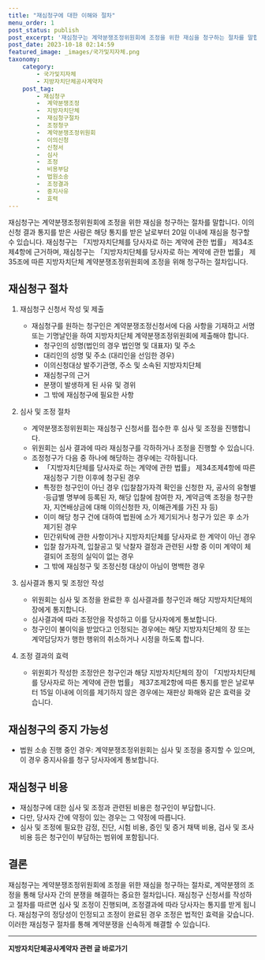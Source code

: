 ```yaml
---
title: "재심청구에 대한 이해와 절차"
menu_order: 1
post_status: publish
post_excerpt: '재심청구는 계약분쟁조정위원회에 조정을 위한 재심을 청구하는 절차를 말합니다. 이의신청 결과 통지를 받은 사람은 해당 통지를 받은 날로부터 20일 이내에 재심을 청구할 수 있습니다. 재심청구는  지방자치단체를 당사자로 하는 계약에 관한 법률  제34조제4항에 근거하며, 재심청구는  지방자치단체를 당사자로 하는 계약에 관한 법률  제35조에 따른 지방자치단체 계약분쟁조정위원회에 조정을 위해 청구하는 절차입니다.'
post_date: 2023-10-18 02:14:59
featured_image: _images/국가및지자체.png
taxonomy:
    category:
        - 국가및지자체
        - 지방자치단체공사계약자
    post_tag:
        - 재심청구
        -  계약분쟁조정
        -  지방자치단체
        -  재심청구절차
        -  조정청구
        -  계약분쟁조정위원회
        -  이의신청
        -  신청서
        -  심사
        -  조정
        -  비용부담
        -  법원소송
        -  조정결과
        -  중지사유
        -  효력
---
```



재심청구는 계약분쟁조정위원회에 조정을 위한 재심을 청구하는 절차를 말합니다. 이의신청 결과 통지를 받은 사람은 해당 통지를 받은 날로부터 20일 이내에 재심을 청구할 수 있습니다. 재심청구는 「지방자치단체를 당사자로 하는 계약에 관한 법률」 제34조제4항에 근거하며, 재심청구는 「지방자치단체를 당사자로 하는 계약에 관한 법률」 제35조에 따른 지방자치단체 계약분쟁조정위원회에 조정을 위해 청구하는 절차입니다.

## 재심청구 절차

1. 재심청구 신청서 작성 및 제출
    - 재심청구를 원하는 청구인은 계약분쟁조정신청서에 다음 사항을 기재하고 서명 또는 기명날인을 하여 지방자치단체 계약분쟁조정위원회에 제출해야 합니다.
        - 청구인의 성명(법인의 경우 법인명 및 대표자) 및 주소
        - 대리인의 성명 및 주소 (대리인을 선임한 경우)
        - 이의신청대상 발주기관명, 주소 및 소속된 지방자치단체
        - 재심청구의 근거
        - 분쟁이 발생하게 된 사유 및 경위
        - 그 밖에 재심청구에 필요한 사항

2. 심사 및 조정 절차
    - 계약분쟁조정위원회는 재심청구 신청서를 접수한 후 심사 및 조정을 진행합니다.
    - 위원회는 심사 결과에 따라 재심청구를 각하하거나 조정을 진행할 수 있습니다.
    - 조정청구가 다음 중 하나에 해당하는 경우에는 각하됩니다.
        - 「지방자치단체를 당사자로 하는 계약에 관한 법률」 제34조제4항에 따른 재심청구 기한 이후에 청구된 경우
        - 특정한 청구인이 아닌 경우 (입찰참가자격 확인을 신청한 자, 공사의 유형별·등급별 명부에 등록된 자, 해당 입찰에 참여한 자, 계약금액 조정을 청구한 자, 지연배상금에 대해 이의신청한 자, 이해관계를 가진 자 등)
        - 이미 해당 청구 건에 대하여 법원에 소가 제기되거나 청구가 있은 후 소가 제기된 경우
        - 민간위탁에 관한 사항이거나 지방자치단체를 당사자로 한 계약이 아닌 경우
        - 입찰 참가자격, 입찰공고 및 낙찰자 결정과 관련된 사항 중 이미 계약이 체결되어 조정의 실익이 없는 경우
        - 그 밖에 재심청구 및 조정신청 대상이 아님이 명백한 경우

3. 심사결과 통지 및 조정안 작성
    - 위원회는 심사 및 조정을 완료한 후 심사결과를 청구인과 해당 지방자치단체의 장에게 통지합니다.
    - 심사결과에 따라 조정안을 작성하고 이를 당사자에게 통보합니다.
    - 청구인이 불이익을 받았다고 인정되는 경우에는 해당 지방자치단체의 장 또는 계약담당자가 행한 행위의 취소하거나 시정을 하도록 합니다.

4. 조정 결과의 효력
    - 위원회가 작성한 조정안은 청구인과 해당 지방자치단체의 장이 「지방자치단체를 당사자로 하는 계약에 관한 법률」 제37조제2항에 따른 통지를 받은 날로부터 15일 이내에 이의를 제기하지 않은 경우에는 재판상 화해와 같은 효력을 갖습니다.

## 재심청구의 중지 가능성

- 법원 소송 진행 중인 경우: 계약분쟁조정위원회는 심사 및 조정을 중지할 수 있으며, 이 경우 중지사유를 청구 당사자에게 통보합니다.

## 재심청구 비용

- 재심청구에 대한 심사 및 조정과 관련된 비용은 청구인이 부담합니다.
- 다만, 당사자 간에 약정이 있는 경우는 그 약정에 따릅니다.
- 심사 및 조정에 필요한 감정, 진단, 시험 비용, 증인 및 증거 채택 비용, 검사 및 조사 비용 등은 청구인이 부담하는 범위에 포함됩니다.

## 결론


재심청구는 계약분쟁조정위원회에 조정을 위한 재심을 청구하는 절차로, 계약분쟁의 조정을 통해 당사자 간의 분쟁을 해결하는 중요한 절차입니다. 재심청구 신청서를 작성하고 절차를 따르면 심사 및 조정이 진행되며, 조정결과에 따라 당사자는 통지를 받게 됩니다. 재심청구의 정당성이 인정되고 조정이 완료된 경우 조정은 법적인 효력을 갖습니다. 이러한 재심청구 절차를 통해 계약분쟁을 신속하게 해결할 수 있습니다.
<!-- wp:separator -->
<hr class="wp-block-separator has-alpha-channel-opacity"/>
<!-- /wp:separator -->

<!-- wp:group {"backgroundColor":"base","layout":{"type":"constrained"}} -->
<div class="wp-block-group has-base-background-color has-background"><!-- wp:paragraph {"align":"center","fontSize":"medium"} -->
<p class="has-text-align-center has-large-font-size"><strong>지방자치단체공사계약자 관련 글 바로가기</strong></p>
<!-- /wp:paragraph -->


<!-- wp:latest-posts
{"categories":[{"id":7140,"count":19,"description":"","link":"https://uknowlaw.com/category/%ec%a7%80%eb%b0%a9%ec%9e%90%ec%b9%98%eb%8b%a8%ec%b2%b4%ea%b3%b5%ec%82%ac%ea%b3%84%ec%95%bd%ec%9e%90/","name":"지방자치단체공사계약자","slug":"지방자치단체공사계약자","taxonomy":"category","parent":0,"meta":[],"_links":{"self":[{"href":"https://uknowlaw.com/wp-json/wp/v2/categories/7140"}],"collection":[{"href":"https://uknowlaw.com/wp-json/wp/v2/categories"}],"about":[{"href":"https://uknowlaw.com/wp-json/wp/v2/taxonomies/category"}],"wp:post_type":[{"href":"https://uknowlaw.com/wp-json/wp/v2/posts?categories=7140"}],"curies":[{"name":"wp","href":"https://api.w.org/{rel}","templated":true}]}}],"postsToShow":100,"excerptLength":28,"postLayout":"grid","columns":2,"featuredImageAlign":"left","featuredImageSizeSlug":"large","fontSize":16px} /--></div>
<!-- /wp:group -->